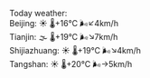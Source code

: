 Today weather:  
Beijing: ☀️   🌡️+16°C 🌬️↙4km/h  
Tianjin: 🌫  🌡️+19°C 🌬️↘7km/h  
Shijiazhuang: ☀️   🌡️+19°C 🌬️↘4km/h  
Tangshan: ☀️   🌡️+20°C 🌬️→5km/h  
